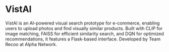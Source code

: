 # VistAI
VistAI is an AI-powered visual search prototype for e-commerce, enabling users to upload photos and find visually similar products. Built with CLIP for image matching, FAISS for efficient similarity search, and DQN for optimized recommendations, it features a Flask-based interface. Developed by Team Recoo at Alpha Network.
